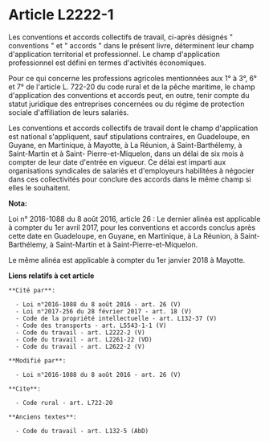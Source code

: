 # Article L2222-1

Les conventions et accords collectifs de travail, ci-après désignés " conventions " et " accords " dans le présent livre,
déterminent leur champ d'application territorial et professionnel. Le champ d'application professionnel est défini en termes
d'activités économiques.

Pour ce qui concerne les professions agricoles mentionnées aux 1° à 3°, 6° et 7° de l'article L. 722-20 du code rural et de
la pêche maritime, le champ d'application des conventions et accords peut, en outre, tenir compte du statut juridique des
entreprises concernées ou du régime de protection sociale d'affiliation de leurs salariés.

Les conventions et accords collectifs de travail dont le champ d'application est national s'appliquent, sauf stipulations
contraires, en Guadeloupe, en Guyane, en Martinique, à Mayotte, à La Réunion, à Saint-Barthélemy, à Saint-Martin et à Saint-
Pierre-et-Miquelon, dans un délai de six mois à compter de leur date d'entrée en vigueur. Ce délai est imparti aux
organisations syndicales de salariés et d'employeurs habilitées à négocier dans ces collectivités pour conclure des accords
dans le même champ si elles le souhaitent.

**Nota:**

Loi n° 2016-1088 du 8 août 2016, article 26 : Le dernier alinéa est applicable à compter du 1er avril 2017, pour les
conventions et accords conclus après cette date en Guadeloupe, en Guyane, en Martinique, à La Réunion, à Saint-Barthélemy, à
Saint-Martin et à Saint-Pierre-et-Miquelon. 

Le même alinéa est applicable à compter du 1er janvier 2018 à Mayotte.

**Liens relatifs à cet article**

	**Cité par**:

	  - Loi n°2016-1088 du 8 août 2016 - art. 26 (V)
	  - Loi n°2017-256 du 28 février 2017 - art. 18 (V)
	  - Code de la propriété intellectuelle - art. L132-37 (V)
	  - Code des transports - art. L5543-1-1 (V)
	  - Code du travail - art. L2222-2 (V)
	  - Code du travail - art. L2261-22 (VD)
	  - Code du travail - art. L2622-2 (V)

	**Modifié par**:

	  - Loi n°2016-1088 du 8 août 2016 - art. 26 (V)

	**Cite**:

	  - Code rural - art. L722-20

	**Anciens textes**:

	  - Code du travail - art. L132-5 (AbD)

